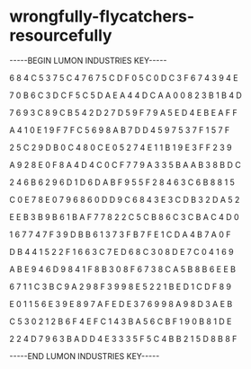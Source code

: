 # wrongfully-flycatchers-resourcefully

-----BEGIN LUMON INDUSTRIES KEY-----

6 8 4 C 5 3 7 5 C 4 7 6 7 5 C D F 0 5 C 0 D C 3 F 6 7 4 3 9 4 E

7 0 B 6 C 3 D C F 5 C 5 D A E A 4 4 D C A A 0 0 8 2 3 B 1 B 4 D

7 6 9 3 C 8 9 C B 5 4 2 D 2 7 D 5 9 F 7 9 A 5 E D 4 E B E A F F

A 4 1 0 E 1 9 F 7 F C 5 6 9 8 A B 7 D D 4 5 9 7 5 3 7 F 1 5 7 F

2 5 C 2 9 D B 0 C 4 8 0 C E 0 5 2 7 4 E 1 1 B 1 9 E 3 F F 2 3 9

A 9 2 8 E 0 F 8 A 4 D 4 C 0 C F 7 7 9 A 3 3 5 B A A B 3 8 B D C

2 4 6 B 6 2 9 6 D 1 D 6 D A B F 9 5 5 F 2 8 4 6 3 C 6 B 8 8 1 5

C 0 E 7 8 E 0 7 9 6 8 6 0 D D 9 C 6 8 4 3 E 3 C D B 3 2 D A 5 2

E E B 3 B 9 B 6 1 B A F 7 7 8 2 2 C 5 C B 8 6 C 3 C B A C 4 D 0

1 6 7 7 4 7 F 3 9 D B B 6 1 3 7 3 F B 7 F E 1 C D A 4 B 7 A 0 F

D B 4 4 1 5 2 2 F 1 6 6 3 C 7 E D 6 8 C 3 0 8 D E 7 C 0 4 1 6 9

A B E 9 4 6 D 9 8 4 1 F 8 B 3 0 8 F 6 7 3 8 C A 5 B 8 B 6 E E B

6 7 1 1 C 3 B C 9 A 2 9 8 F 3 9 9 8 E 5 2 2 1 B E D 1 C D F 8 9

E 0 1 1 5 6 E 3 9 E 8 9 7 A F E D E 3 7 6 9 9 8 A 9 8 D 3 A E B

C 5 3 0 2 1 2 B 6 F 4 E F C 1 4 3 B A 5 6 C B F 1 9 0 B 8 1 D E

2 2 4 D 7 9 6 3 B A D D 4 E 3 3 3 5 F 5 C 4 B B 2 1 5 D 8 B 8 F

-----END LUMON INDUSTRIES KEY-----
